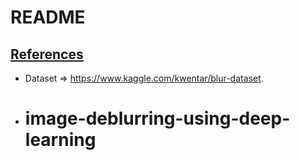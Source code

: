 # README



## <u>References</u>

* Dataset  => https://www.kaggle.com/kwentar/blur-dataset.
* # image-deblurring-using-deep-learning
